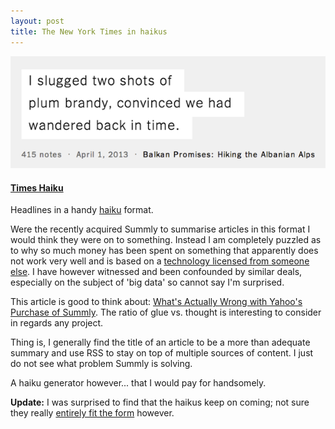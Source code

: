 ```yaml
---
layout: post
title: The New York Times in haikus
---
```


[![NYT haiku](/assets/images-inline/new-york-times-haiku.png)](/assets/images-original/new-york-times-haiku-original.png)

#### [Times Haiku](http://haiku.nytimes.com/)

Headlines in a handy [haiku](http://en.wikipedia.org/wiki/Haiku) format.

Were the recently acquired Summly to summarise articles in this format I would think they were on to something. Instead I am completely puzzled as to why so much money has been spent on something that apparently does not work very well and is based on a [technology licensed from someone else](http://summly.com/technology.html). I have however witnessed and been confounded by similar deals, especially on the subject of 'big data' so cannot say I'm surprised.

This article is good to think about: [What's Actually Wrong with Yahoo's Purchase of Summly](http://hackingdistributed.com/2013/03/26/summly/). The ratio of glue vs. thought is interesting to consider in regards any project.

Thing is, I generally find the title of an article to be a more than adequate summary and use RSS to stay on top of multiple sources of content. I just do not see what problem Summly is solving.

A haiku generator however... that I would pay for handsomely.

__Update:__ I was surprised to find that the haikus keep on coming; not sure they really [entirely fit the form](http://en.wikipedia.org/wiki/Kireji) however.
